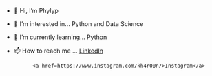 - 👋 Hi, I’m Phylyp

- 👀 I’m interested in...
			Python and Data Science

- 🌱 I’m currently learning...
			Python

- 📫 How to reach me ...
			<a href=https://www.linkedin.com/in/phylyp-cavalcante-091637178/>LinkedIn</a>
			
			<a href=https://www.instagram.com/kh4r00n/>Instagram</a>

<!---
kh4r00n/kh4r00n is a ✨ special ✨ repository because its `README.md` (this file) appears on your GitHub profile.
You can click the Preview link to take a look at your changes.
--->
